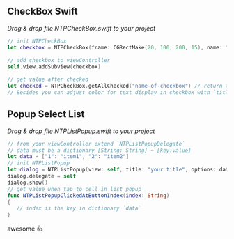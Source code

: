 ## CheckBox Swift
*Drag & drop file NTPCheckBox.swift to your project*

```swift
// init NTPCheckBox
let checkbox = NTPCheckBox(frame: CGRectMake(20, 100, 200, 15), name: "name-of-checkbox", text: "iphone", value: "1", checked: true)
   
// add checkbox to viewController
self.view.addSubview(checkbox)

// get value after checked
let checked = NTPCheckBox.getAllChecked("name-of-checkbox") // return array value
// Besides you can adjust color for text display in checkbox with `titleColor` in step init NTPCheckBox

```

## Popup Select List
*Drag & drop file NTPListPopup.swift to your project*

```swift
// from your viewController extend `NTPListPopupDelegate`
// data must be a dictionary [String: String] ~ [key:value]
let data = ["1": "item1", "2": "item2"]
// init NTPListPopup
let dialog = NTPListPopup(view: self, title: "your title", options: data)
dialog.delegate = self
dialog.show()
// get value when tap to cell in list popup
func NTPListPopupClickedAtButtonIndex(index: String)
{
   // index is the key in dictionary `data`
}
```
awesome :+1:
